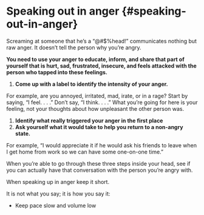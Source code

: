 # Speaking out in anger {#speaking-out-in-anger}

Screaming at someone that he’s a “@#$%head!” communicates nothing but raw anger. It doesn’t tell the person why you’re angry.

**You need to use your anger to educate, inform, and share that part of yourself that is hurt, sad, frustrated, insecure, and feels attacked with the person who tapped into these feelings.**

1.  **Come up with a label to identify the intensity of your anger.**

For example, are you annoyed, irritated, mad, irate, or in a rage? Start by saying, “I feel. . . .” Don’t say, “I think. . . .” What you’re going for here is your feeling, not your thoughts about how unpleasant the other person was.

1.  **Identify what really triggered your anger in the first place**
2.  **Ask yourself what it would take to help you return to a non-angry state.**

For example, “I would appreciate it if he would ask his friends to leave when I get home from work so we can have some one-on-one time.”

When you’re able to go through these three steps inside your head, see if you can actually have that conversation with the person you’re angry with.

When speaking up in anger keep it short.

It is not what you say; it is how you say it:

*   Keep pace slow and volume low